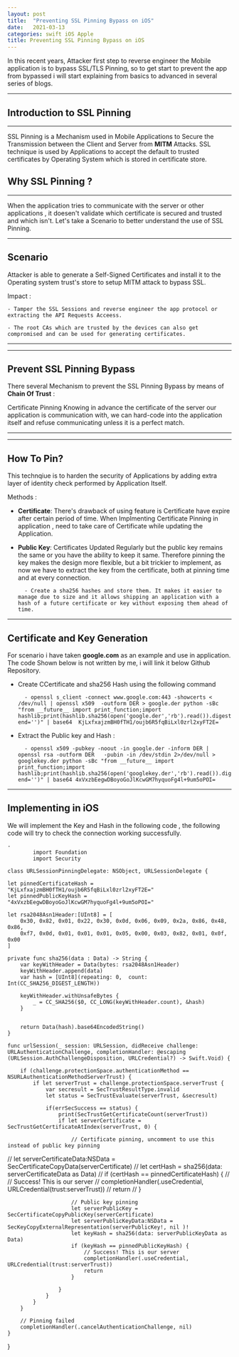 ```yaml
---
layout: post
title:  "Preventing SSL Pinning Bypass on iOS"
date:   2021-03-13
categories: swift iOS Apple
title: Preventing SSL Pinning Bypass on iOS
---
```


In this recent years, Attacker first step to reverse engineer the Mobile application is to bypass SSL/TLS Pinning, so to get start to prevent the app from bypassed i will start explaining from basics to advanced in several series of blogs.

--- 

[](#header-1)**Introduction to SSL Pinning**
---

---

SSL Pinning is a Mechanism used in Mobile Applications to Secure the Transmission between the Client and Server from **MITM** Attacks. SSL technique  is used by Applications to accept the  default to trusted certificates by Operating System which is stored in certificate store.

[](#header-2)**Why SSL Pinning ?**
---

---

When the application tries to communicate with the server or other applications , it doesen't validate which certificate is secured and trusted and which isn't. Let's take a Scenario to better understand the use of SSL Pinning.

---
**Scenario**
---

Attacker is able to generate a Self-Signed Certificates and install it to the Operating system trust's store to setup MITM attack to bypass SSL.

Impact :

    - Tamper the SSL Sessions and reverse engineer the app protocol or extracting the API Requests Acceess.

    - The root CAs which are trusted by the devices can also get compromised and can be used for generating certificates.

--- 

--- 
[](#header-3)**Prevent SSL Pinning Bypass**
---

There several Mechanism to prevent the SSL Pinning Bypass by means of **Chain Of Trust** : 

Certificate Pinning Knowing in advance the certificate of the server our application is communication with, we can hard-code  into the application itself and refuse communicating unless it is a perfect match.

---

--- 
[](#header-4)**How To Pin?**
---

This technqiue is to harden the security of Applications by adding extra layer of identity check performed by Application Itself.

Methods : 
     
- **Certificate**: There's drawback of using feature is Certificate have expire after certain period of time. When Implmenting Certificate Pinning in application , need to take care of Certificate while updating the Application.

- **Public Key**: Certificates Updated Regularly but the public key remains the same or you have the ability to keep it same. Therefore pinning the key makes the design more flexible, but a bit trickier to implement, as now we have to extract the key from the certificate, both at pinning time and at every connection.

        - Create a sha256 hashes and store them. It makes it easier to manage due to size and it allows shipping an application with a hash of a future certificate or key without exposing them ahead of time.

--- 
[](#header-5)**Certificate and Key Generation**
---

For scenario i have taken **google.com** as an example and use in application.
The code Shown below is not written by me, i will link it below Github Repository.

- Create CCertificate and sha256 Hash using the following command 
        
        - openssl s_client -connect www.google.com:443 -showcerts < /dev/null | openssl x509  -outform DER > google.der python -sBc "from __future__ import print_function;import hashlib;print(hashlib.sha256(open('google.der','rb').read()).digest(), end='')" | base64  KjLxfxajzmBH0fTH1/oujb6R5fqBiLxl0zrl2xyFT2E=

- Extract the Public key and Hash :
        
        - openssl x509 -pubkey -noout -in google.der -inform DER | openssl rsa -outform DER   -pubin -in /dev/stdin 2>/dev/null > googlekey.der python -sBc "from __future__ import print_function;import hashlib;print(hashlib.sha256(open('googlekey.der','rb').read()).digest(), end='')" | base64 4xVxzbEegwDBoyoGoJlKcwGM7hyquoFg4l+9um5oPOI=



--- 
[](#header-6)**Implementing in iOS**
---

We will implement the Key and Hash in the following code , the following code will try to check the connection working successfully.

    -   
            import Foundation
            import Security

    class URLSessionPinningDelegate: NSObject, URLSessionDelegate {

    let pinnedCertificateHash = "KjLxfxajzmBH0fTH1/oujb6R5fqBiLxl0zrl2xyFT2E="
    let pinnedPublicKeyHash = "4xVxzbEegwDBoyoGoJlKcwGM7hyquoFg4l+9um5oPOI="

    let rsa2048Asn1Header:[UInt8] = [
        0x30, 0x82, 0x01, 0x22, 0x30, 0x0d, 0x06, 0x09, 0x2a, 0x86, 0x48, 0x86,
        0xf7, 0x0d, 0x01, 0x01, 0x01, 0x05, 0x00, 0x03, 0x82, 0x01, 0x0f, 0x00
    ]

    private func sha256(data : Data) -> String {
        var keyWithHeader = Data(bytes: rsa2048Asn1Header)
        keyWithHeader.append(data)
        var hash = [UInt8](repeating: 0,  count: Int(CC_SHA256_DIGEST_LENGTH))

        keyWithHeader.withUnsafeBytes {
            _ = CC_SHA256($0, CC_LONG(keyWithHeader.count), &hash)
        }


        return Data(hash).base64EncodedString()
    }

    func urlSession(_ session: URLSession, didReceive challenge: URLAuthenticationChallenge, completionHandler: @escaping (URLSession.AuthChallengeDisposition, URLCredential?) -> Swift.Void) {

        if (challenge.protectionSpace.authenticationMethod == NSURLAuthenticationMethodServerTrust) {
            if let serverTrust = challenge.protectionSpace.serverTrust {
                var secresult = SecTrustResultType.invalid
                let status = SecTrustEvaluate(serverTrust, &secresult)

                if(errSecSuccess == status) {
                    print(SecTrustGetCertificateCount(serverTrust))
                    if let serverCertificate = SecTrustGetCertificateAtIndex(serverTrust, 0) {

                        // Certificate pinning, uncomment to use this instead of public key pinning

//                        let serverCertificateData:NSData = SecCertificateCopyData(serverCertificate)
//                        let certHash = sha256(data: serverCertificateData as Data)
//                        if (certHash == pinnedCertificateHash) {
//                            // Success! This is our server
//                            completionHandler(.useCredential, URLCredential(trust:serverTrust))
//                            return
//                        }

                        // Public key pinning
                        let serverPublicKey = SecCertificateCopyPublicKey(serverCertificate)
                        let serverPublicKeyData:NSData = SecKeyCopyExternalRepresentation(serverPublicKey!, nil )!
                        let keyHash = sha256(data: serverPublicKeyData as Data)
                        if (keyHash == pinnedPublicKeyHash) {
                            // Success! This is our server
                            completionHandler(.useCredential, URLCredential(trust:serverTrust))
                            return
                        }

                    }
                }
            }
        }

        // Pinning failed
        completionHandler(.cancelAuthenticationChallenge, nil)
    }
}







